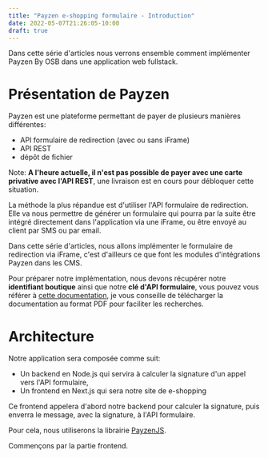 ```yaml
---
title: "Payzen e-shopping formulaire - Introduction"
date: 2022-05-07T21:26:05-10:00
draft: true
---
```


Dans cette série d'articles nous verrons ensemble comment implémenter Payzen By OSB dans une application web fullstack.

# Présentation de Payzen

Payzen est une plateforme permettant de payer de plusieurs manières différentes:

- API formulaire de redirection (avec ou sans iFrame)
- API REST
- dépôt de fichier

Note: **A l'heure actuelle, il n'est pas possible de payer avec une carte privative avec l'API REST**, une livraison est en cours pour débloquer cette situation.

La méthode la plus répandue est d'utiliser l'API formulaire de redirection. Elle va nous permettre de générer un formulaire qui pourra par la suite être intégré directement dans l'application via une iFrame, ou être envoyé au client par SMS ou par email.

Dans cette série d'articles, nous allons implémenter le formulaire de redirection via iFrame, c'est d'ailleurs ce que font les modules d'intégrations Payzen dans les CMS.

Pour préparer notre implémentation, nous devons récupérer notre **identifiant boutique** ainsi que notre **clé d'API formulaire**, vous pouvez vous référer à [cette documentation](https://secure.osb.pf/doc/fr-FR/form-payment/standard-payment/s-identifier-lors-des-echanges.html), je vous conseille de télécharger la documentation au format PDF pour faciliter les recherches.

# Architecture

Notre application sera composée comme suit:

- Un backend en Node.js qui servira à calculer la signature d'un appel vers l'API formulaire,
- Un frontend en Next.js qui sera notre site de e-shopping

Ce frontend appelera d'abord notre backend pour calculer la signature, puis enverra le message, avec la signature, à l'API formulaire.

Pour cela, nous utiliserons la librairie [PayzenJS](https://www.npmjs.com/package/PayzenJS).

Commençons par la partie frontend.